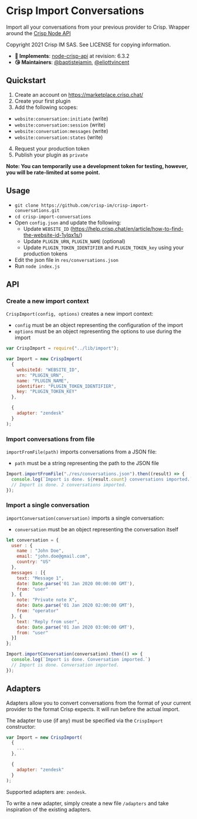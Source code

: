 # Crisp Import Conversations

Import all your conversations from your previous provider to Crisp. Wrapper around the [Crisp Node API](https://github.com/crisp-im/node-crisp-api)

Copyright 2021 Crisp IM SAS. See LICENSE for copying information.

* **📝 Implements**: [node-crisp-api](https://github.com/crisp-im/node-crisp-api) at revision: 6.3.2
* **😘 Maintainers**: [@baptistejamin](https://github.com/baptistejamin), [@eliottvincent](https://github.com/eliottvincent)

## Quickstart

1. Create an account on https://marketplace.crisp.chat/
2. Create your first plugin
3. Add the following scopes:
  * `website:conversation:initiate` (write)
  * `website:conversation:session` (write)
  * `website:conversation:messages` (write)
  * `website:conversation:states` (write)

4. Request your production token
5. Publish your plugin as `private`

**Note: You can temporarily use a development token for testing, however, you will be rate-limited at some point.**

## Usage

* `git clone https://github.com/crisp-im/crisp-import-conversations.git`
* `cd crisp-import-conversations`
* Open `config.json` and update the following:
  * Update `WEBSITE_ID` (https://help.crisp.chat/en/article/how-to-find-the-website-id-1ylqx1s/)
  * Update `PLUGIN_URN`, `PLUGIN_NAME` (optional)
  * Update `PLUGIN_TOKEN_IDENTIFIER` and `PLUGIN_TOKEN_key` using your production tokens
* Edit the json file in `res/conversations.json`
* Run `node index.js`

## API

### Create a new import context

`CrispImport(config, options)` creates a new import context:
* `config` must be an object representing the configuration of the import
* `options` must be an object representing the options to use during the import

```js
var CrispImport = require("../lib/import");

var Import = new CrispImport(
  {
    websiteId: "WEBSITE_ID",
    urn: "PLUGIN_URN",
    name: "PLUGIN_NAME",
    identifier: "PLUGIN_TOKEN_IDENTIFIER",
    key: "PLUGIN_TOKEN_KEY"
  },

  {
    adapter: "zendesk"
  }
);
```

### Import conversations from file

`importFromFile(path)` imports conversations from a JSON file:
* `path` must be a string representing the path to the JSON file

```js
Import.importFromFile("./res/conversations.json").then((result) => {
  console.log(`Import is done. ${result.count} conversations imported.`)
  // Import is done. 2 conversations imported.
});
```

### Import a single conversation

`importConversation(conversation)` imports a single conversation:
* `conversation` must be an object representing the conversation itself

```js
let conversation = {
  user : {
    name : "John Doe",
    email: "john.doe@gmail.com",
    country: "US"
  },
  messages : [{
    text: "Message 1",
    date: Date.parse('01 Jan 2020 00:00:00 GMT'),
    from: "user"
  }, {
    note: "Private note X",
    date: Date.parse('01 Jan 2020 02:00:00 GMT'),
    from: "operator"
  }, {
    text: "Reply from user",
    date: Date.parse('01 Jan 2020 03:00:00 GMT'),
    from: "user"
  }]
};

Import.importConversation(conversation).then(() => {
  console.log(`Import is done. Conversation imported.`)
  // Import is done. Conversation imported.
});
```

## Adapters

Adapters allow you to convert conversations from the format of your current provider to the format Crisp expects. It will run before the actual import.

The adapter to use (if any) must be specified via the `CrispImport` constructor:

```js
var Import = new CrispImport(
  {
    ...
  },

  {
    adapter: "zendesk"
  }
);
```
Supported adapters are: `zendesk`.

To write a new adapter, simply create a new file `/adapters` and take inspiration of the existing adapters.
